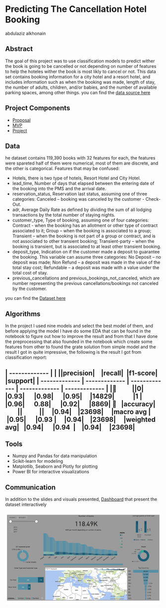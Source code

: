 # Predicting The Cancellation Hotel Booking
abdulaziz alkhonain


## Abstract

The goal of this project was to use classification models to predict wither the book is going to be cancelled or not depending on number of features to help the hoteles wither the book is most likly to cancel or not. This data set contains booking information for a city hotel and a resort hotel, and includes information such as when the booking was made, length of stay, the number of adults, children, and/or babies, and the number of available parking spaces, among other things. you can find the [data source here](https://www.kaggle.com/jessemostipak/hotel-booking-demand)


## Project Components

- [Proposal](https://github.com/alkhonain/Tuwaiq_project/blob/main/Proposal/Proposal.md)
- [MVP](https://github.com/alkhonain/Tuwaiq_project/blob/main/mvp/mvp.md)
- [Project](https://github.com/alkhonain/Tuwaiq_project/tree/main/project)


## Data

he dataset contains 119,390 books with 32 features for each, the features were spareted half of them were numerical, most of them are discrete, and the other is categorical. 
Features that may be confused:
* Hotels, there is two type of hotels, Resort Hotel and City Hotel.
* lead_time, Number of days that elapsed between the entering date of the booking into the PMS and the arrival date.
* reservation_status, Reservation last status, assuming one of three categories: Canceled – booking was canceled by the customer - Check-Out.
* adr, Average Daily Rate as defined by dividing the sum of all lodging transactions by the total number of staying nights.
* customer_type, Type of booking, assuming one of four categories: Contract - when the booking has an allotment or other type of contract associated to it; Group – when the booking is associated to a group; Transient – when the booking is not part of a group or contract, and is not associated to other transient booking; Transient-party – when the booking is transient, but is associated to at least other transient booking.
* deposit_type, Indication on if the customer made a deposit to guarantee the booking. This variable can assume three categories: No Deposit – no deposit was made; Non Refund – a deposit was made in the value of the total stay cost; Refundable – a deposit was made with a value under the total cost of stay.
* previous_cancellations and previous_bookings_not_canceled, which are number representing the previous cancellations/bookings not canceled by the customer.

you can find the [Dataset here](https://github.com/alkhonain/Tuwaiq_project/blob/main/project/project_dataset.csv)



## Algorithms

In the project I used nine models and select the best model of them, and before applying the model I have do some EDA that can be found in the notebook to figure out how to improve the result and from that I have done the preprocessing that also founded in the notebook which create some features from other to found the grate solution from simple model and the result I got in quite impressive, the following is the result I got from classification report:

| ------------- |
|              ||precision|    |recall|  |f1-score|   |support|
| ------------- | ------------- | ------------- | ------------- | ------------- |
|          ||0|       |0.93|      |0.98|      |0.95|     |14829|
           |1 |      |0.96|      0.88|      |0.92|      |8869|
   |accuracy|           ||           ||     |0.94|    |23698|
    |macro avg |    |0.95|      |0.93 |     |0.94|    |23698|
    |weighted avg|   |0.94|      |0.94  |    |0.94|     |23698|
---





## Tools

- Numpy and Pandas for data manipulation
- Scikit-learn for modeling
- Matplotlib, Seaborn and Plotly for plotting
- Power BI for interactive visualizations


## Communication

In addition to the slides and visuals presented, [Dashboard](https://app.powerbi.com/links/J0U_XkHnTo?ctid=f2e06d3e-47a5-424e-84d5-7818cd99b0fa&pbi_source=linkShare) that present the dataset interactively 

<img src="project_dashboard-1.jpg" width=800>


